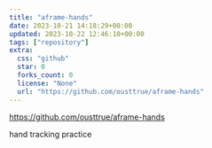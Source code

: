 ```yaml
---
title: "aframe-hands"
date: 2023-10-21 14:18:29+00:00
updated: 2023-10-22 12:46:10+00:00
tags: ["repository"]
extra:
  css: "github"
  star: 0
  forks_count: 0
  license: "None"
  url: "https://github.com/ousttrue/aframe-hands"
---
```


<https://github.com/ousttrue/aframe-hands>

hand tracking practice
